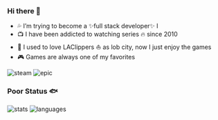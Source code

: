 ### Hi there 👋

<!--
**Meruem117/Meruem117** is a ✨ _special_ ✨ repository because its `README.md` (this file) appears on your GitHub profile.

Here are some ideas to get you started:

- 🔭 I’m currently working on ...
- 🌱 I’m currently learning ...
- 👯 I’m looking to collaborate on ...
- 🤔 I’m looking for help with ...
- 💬 Ask me about ...
- 📫 How to reach me: ...
- 😄 Pronouns: ...
- ⚡ Fun fact: ...
-->

- 💦 I’m trying to become a ✨full stack developer✨ I
- 📺 I have been addicted to watching series 🔥 since 2010
- 🏀 I used to love LAClippers ⛵ as lob city, now I just enjoy the games
- 🎮 Games are always one of my favorites

![steam](https://img.shields.io/badge/Steam-Meruem-9cf) 
![epic](https://img.shields.io/badge/Epic-Meruem-blue)

### Poor Status 🐟

![stats](https://github-readme-stats.vercel.app/api?username=Meruem117&hide=prs&line_height=29&bg_color=30,e96443,904e95&title_color=fff&text_color=fff)
![languages](https://github-readme-stats.vercel.app/api/top-langs/?username=Meruem117&layout=compact&hide_border=false&langs_count=8&hide=css&bg_color=30,e96443,904e95&title_color=fff&text_color=fff)
